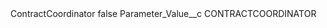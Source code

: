 <?xml version="1.0" encoding="UTF-8"?>
<CustomMetadata xmlns="http://soap.sforce.com/2006/04/metadata" xmlns:xsi="http://www.w3.org/2001/XMLSchema-instance" xmlns:xsd="http://www.w3.org/2001/XMLSchema">
    <label>ContractCoordinator</label>
    <protected>false</protected>
    <values>
        <field>Parameter_Value__c</field>
        <value xsi:type="xsd:string">CONTRACTCOORDINATOR</value>
    </values>
</CustomMetadata>
